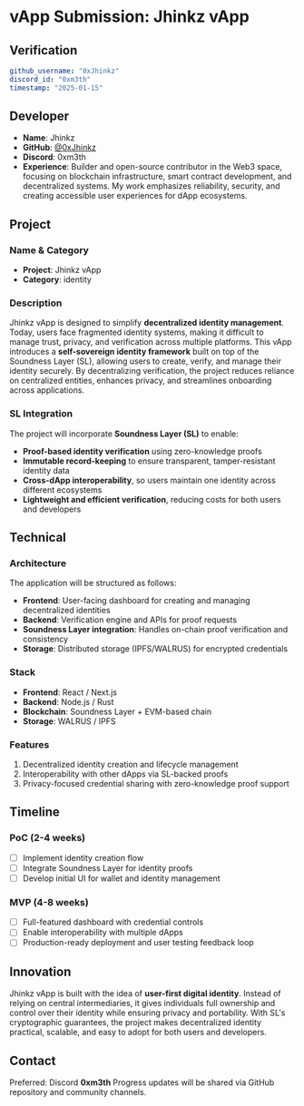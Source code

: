 # vApp Submission: Jhinkz vApp

## Verification

```yaml
github_username: "0xJhinkz"
discord_id: "0xm3th"
timestamp: "2025-01-15"
```

## Developer

* **Name**: Jhinkz
* **GitHub**: [@0xJhinkz](https://github.com/0xJhinkz)
* **Discord**: 0xm3th
* **Experience**: Builder and open-source contributor in the Web3 space, focusing on blockchain infrastructure, smart contract development, and decentralized systems. My work emphasizes reliability, security, and creating accessible user experiences for dApp ecosystems.

## Project

### Name & Category

* **Project**: Jhinkz vApp
* **Category**: identity

### Description

Jhinkz vApp is designed to simplify **decentralized identity management**. Today, users face fragmented identity systems, making it difficult to manage trust, privacy, and verification across multiple platforms. This vApp introduces a **self-sovereign identity framework** built on top of the Soundness Layer (SL), allowing users to create, verify, and manage their identity securely. By decentralizing verification, the project reduces reliance on centralized entities, enhances privacy, and streamlines onboarding across applications.

### SL Integration

The project will incorporate **Soundness Layer (SL)** to enable:

* **Proof-based identity verification** using zero-knowledge proofs
* **Immutable record-keeping** to ensure transparent, tamper-resistant identity data
* **Cross-dApp interoperability**, so users maintain one identity across different ecosystems
* **Lightweight and efficient verification**, reducing costs for both users and developers

## Technical

### Architecture

The application will be structured as follows:

* **Frontend**: User-facing dashboard for creating and managing decentralized identities
* **Backend**: Verification engine and APIs for proof requests
* **Soundness Layer integration**: Handles on-chain proof verification and consistency
* **Storage**: Distributed storage (IPFS/WALRUS) for encrypted credentials

### Stack

* **Frontend**: React / Next.js
* **Backend**: Node.js / Rust
* **Blockchain**: Soundness Layer + EVM-based chain
* **Storage**: WALRUS / IPFS

### Features

1. Decentralized identity creation and lifecycle management
2. Interoperability with other dApps via SL-backed proofs
3. Privacy-focused credential sharing with zero-knowledge proof support

## Timeline

### PoC (2-4 weeks)

* [ ] Implement identity creation flow
* [ ] Integrate Soundness Layer for identity proofs
* [ ] Develop initial UI for wallet and identity management

### MVP (4-8 weeks)

* [ ] Full-featured dashboard with credential controls
* [ ] Enable interoperability with multiple dApps
* [ ] Production-ready deployment and user testing feedback loop

## Innovation

Jhinkz vApp is built with the idea of **user-first digital identity**. Instead of relying on central intermediaries, it gives individuals full ownership and control over their identity while ensuring privacy and portability. With SL's cryptographic guarantees, the project makes decentralized identity practical, scalable, and easy to adopt for both users and developers.

## Contact

Preferred: Discord **0xm3th**
Progress updates will be shared via GitHub repository and community channels.
